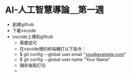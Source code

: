 # AI-人工智慧導論＿第一週
- 創建github
- 下載vscode
- vscode上傳到github
    - 需要認可
    - 在vscode裡的終端機打以下指令：
    - $ git config --global user.email "you@example.com"
    - $ git config --global user.name "Your Name"
    - 儲存後點打勾
    - 
